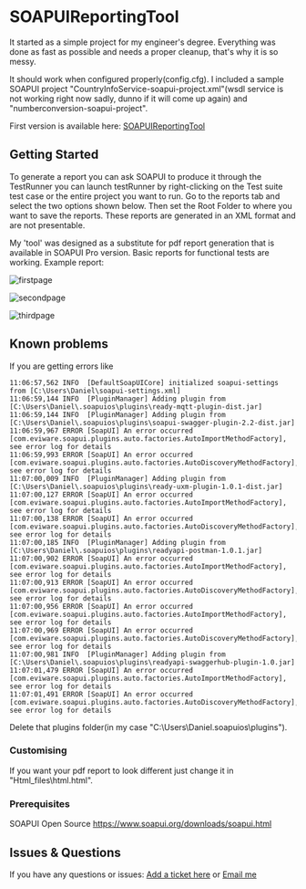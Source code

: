 # SOAPUIReportingTool

It started as a simple project for my engineer's degree. Everything was done as fast as possible and needs a proper cleanup, that's why it is so messy.

It should work when configured properly(config.cfg). 
I included a sample SOAPUI project "CountryInfoService-soapui-project.xml"(wsdl service is not working right now sadly, dunno if it will come up again) and "numberconversion-soapui-project".

First version is available here: [SOAPUIReportingTool](https://github.com/kasprzakdanielt/SOAPUIReportingTool/releases/tag/v0.1)


## Getting Started

To generate a report you can ask SOAPUI to produce it through the TestRunner you can launch testRunner by right-clicking on the Test suite test case or the entire project you want to run. Go to the reports tab and select the two options shown below. Then set the Root Folder to where you want to save the reports.
These reports are generated in an XML format and are not presentable.

My 'tool' was designed as a substitute for pdf report generation that is available in SOAPUI Pro version.
Basic reports for functional tests are working.
Example report:

![firstpage](https://i.imgur.com/jksqk1X.png)

![secondpage](https://i.imgur.com/gWFM4Wi.png)

![thirdpage](https://i.imgur.com/embilTZ.png)

## Known problems

If you are getting errors like 
```
11:06:57,562 INFO  [DefaultSoapUICore] initialized soapui-settings from [C:\Users\Daniel\soapui-settings.xml]
11:06:59,144 INFO  [PluginManager] Adding plugin from [C:\Users\Daniel\.soapuios\plugins\ready-mqtt-plugin-dist.jar]
11:06:59,144 INFO  [PluginManager] Adding plugin from [C:\Users\Daniel\.soapuios\plugins\soapui-swagger-plugin-2.2-dist.jar]
11:06:59,967 ERROR [SoapUI] An error occurred [com.eviware.soapui.plugins.auto.factories.AutoImportMethodFactory], see error log for details
11:06:59,993 ERROR [SoapUI] An error occurred [com.eviware.soapui.plugins.auto.factories.AutoDiscoveryMethodFactory], see error log for details
11:07:00,009 INFO  [PluginManager] Adding plugin from [C:\Users\Daniel\.soapuios\plugins\ready-uxm-plugin-1.0.1-dist.jar]
11:07:00,127 ERROR [SoapUI] An error occurred [com.eviware.soapui.plugins.auto.factories.AutoImportMethodFactory], see error log for details
11:07:00,138 ERROR [SoapUI] An error occurred [com.eviware.soapui.plugins.auto.factories.AutoDiscoveryMethodFactory], see error log for details
11:07:00,185 INFO  [PluginManager] Adding plugin from [C:\Users\Daniel\.soapuios\plugins\readyapi-postman-1.0.1.jar]
11:07:00,902 ERROR [SoapUI] An error occurred [com.eviware.soapui.plugins.auto.factories.AutoImportMethodFactory], see error log for details
11:07:00,913 ERROR [SoapUI] An error occurred [com.eviware.soapui.plugins.auto.factories.AutoDiscoveryMethodFactory], see error log for details
11:07:00,956 ERROR [SoapUI] An error occurred [com.eviware.soapui.plugins.auto.factories.AutoImportMethodFactory], see error log for details
11:07:00,969 ERROR [SoapUI] An error occurred [com.eviware.soapui.plugins.auto.factories.AutoDiscoveryMethodFactory], see error log for details
11:07:00,981 INFO  [PluginManager] Adding plugin from [C:\Users\Daniel\.soapuios\plugins\readyapi-swaggerhub-plugin-1.0.jar]
11:07:01,479 ERROR [SoapUI] An error occurred [com.eviware.soapui.plugins.auto.factories.AutoImportMethodFactory], see error log for details
11:07:01,491 ERROR [SoapUI] An error occurred [com.eviware.soapui.plugins.auto.factories.AutoDiscoveryMethodFactory], see error log for details
```
Delete that plugins folder(in my case "C:\Users\Daniel\.soapuios\plugins").


### Customising 

If you want your pdf report to look different just change it in "Html_files\html.html".


### Prerequisites

SOAPUI Open Source 
https://www.soapui.org/downloads/soapui.html


## Issues & Questions
If you have any questions or issues:
[Add a ticket here](https://github.com/kasprzakdanielt/SOAPUIReportingTool/issues)
or 
[Email me](mailto:kasprzak.daniel.kontakt@gmail.com)
